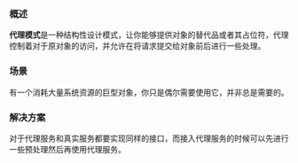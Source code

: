 ### 概述
**代理模式**是一种结构性设计模式，让你能够提供对象的替代品或者其占位符，代理控制着对于原对象的访问，并允许在将请求提交给对象前后进行一些处理。

### 场景
有一个消耗大量系统资源的巨型对象，你只是偶尔需要使用它，并非总是需要的。

### 解决方案
对于代理服务和真实服务都要实现同样的接口，而接入代理服务的时候可以先进行一些预处理然后再使用代理服务。
